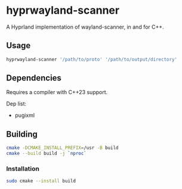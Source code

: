 # hyprwayland-scanner
A Hyprland implementation of wayland-scanner, in and for C++.

## Usage

```sh
hyprwayland-scanner '/path/to/proto' '/path/to/output/directory'
```

## Dependencies

Requires a compiler with C++23 support.

Dep list:
 - pugixml

## Building

```sh
cmake -DCMAKE_INSTALL_PREFIX=/usr -B build
cmake --build build -j `nproc`
```

### Installation

```sh
sudo cmake --install build
```

